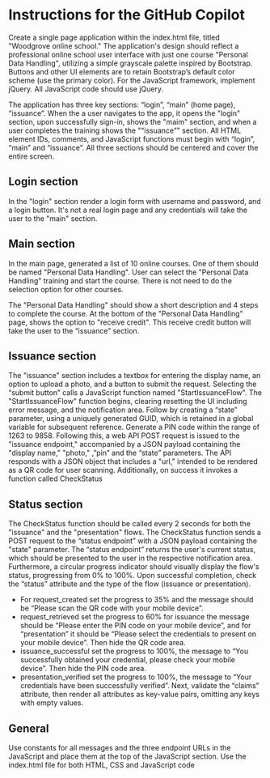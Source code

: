 # Instructions for the GitHub Copilot

Create a single page application within the index.html file, titled "Woodgrove online school." The application's design should reflect a professional online school user interface with just one course "Personal Data Handling", utilizing a simple grayscale palette inspired by Bootstrap. Buttons and other UI elements are to retain Bootstrap’s default color scheme (use the primary color). For the JavaScript framework, implement jQuery. All JavaScript code should use jQuery.

The application has three key sections: “login”, “main” (home page), “issuance”. When the a user navigates to the app, it opens the "login" section, upon successfully sign-in, shows the "maim" section, and when a user completes the training shows the "“issuance”" section. All HTML element IDs, comments, and JavaScript functions must begin with “login”, “main” and “issuance”. All three sections should be centered and cover the entire screen.

## Login section

In the "login" section render a login form with username and password, and a login button. It's not a real login page and any credentials will take the user to the "main" section. 

## Main section

In the main page, generated a list of 10 online courses. One of them should be named "Personal Data Handling". User can select the "Personal Data Handling" training and start the course. There is not need to do the selection option for other courses.

The  "Personal Data Handling" should show a short description and 4 steps to complete the course. At the bottom of the "Personal Data Handling" page, shows the option to "receive credit". This receive credit button will take the user to the “issuance” section. 

## Issuance section

The "issuance" section includes a textbox for entering the display name, an option to upload a photo, and a button to submit the request. Selecting the “submit button” calls a JavaScript function named "StartIssuanceFlow".
The "StartIssuanceFlow" function begins, clearing resetting the UI including error message, and the notification area. Follow by creating a “state” parameter, using a uniquely generated GUID, which is retained in a global variable for subsequent reference. Generate a PIN code within the range of 1263 to 9858. Following this, a web API POST request is issued to the "issuance endpoint," accompanied by a JSON payload containing the "display name," "photo," ,”pin” and the “state” parameters. 
The API responds with a JSON object that includes a "url," intended to be rendered as a QR code for user scanning. Additionally, on success it invokes a function called CheckStatus


## Status section

The CheckStatus function should be called every 2 seconds for both the "issuance" and the "presentation" flows.
The CheckStatus function sends a POST request to the “status endpoint” with a JSON payload containing the "state" parameter. The “status endpoint” returns the user's current status, which should be presented to the user in the respective notification area. Furthermore, a circular progress indicator should visually display the flow's status, progressing from 0% to 100%.
Upon successful completion, check the “status” attribute and the type of the flow (issuance or presentation).
 
- For request_created set the progress to 35% and the message should be “Please scan the QR code with your mobile device”.
- request_retrieved set the progress to 60% for issuance the message should be “Please enter the PIN code on your mobile device”, and for “presentation” it should be “Please select the credentials to present on your mobile device”. Then hide the QR code area.
- issuance_successful set the progress to 100%, the message to “You successfully obtained your credential, please check your mobile device”. Then hide the PIN code area. 
- presentation_verified set the progress to 100%, the message to “Your credentials have been successfully verified”. Next, validate the “claims” attribute, then render all attributes as key-value pairs, omitting any keys with empty values.

## General

Use constants for all messages and the three endpoint URLs in the JavaScript and place them at the top of the JavaScript section.
Use the index.html file for both HTML, CSS and JavaScript code

